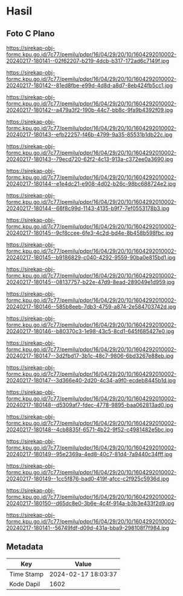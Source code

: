 # Hasil

## Foto C Plano

https://sirekap-obj-formc.kpu.go.id/7c77/pemilu/pdpr/16/04/29/20/10/1604292010002-20240217-180141--02f62207-b219-4dcb-b317-172ad6c7149f.jpg

https://sirekap-obj-formc.kpu.go.id/7c77/pemilu/pdpr/16/04/29/20/10/1604292010002-20240217-180142--81ed8fbe-e99d-4d8d-a8d7-8eb424fb5cc1.jpg

https://sirekap-obj-formc.kpu.go.id/7c77/pemilu/pdpr/16/04/29/20/10/1604292010002-20240217-180142--a479a3f2-190b-44c7-bb8c-9fa9b4392f09.jpg

https://sirekap-obj-formc.kpu.go.id/7c77/pemilu/pdpr/16/04/29/20/10/1604292010002-20240217-180143--efb22257-f46b-4799-9a35-85531b1db22c.jpg

https://sirekap-obj-formc.kpu.go.id/7c77/pemilu/pdpr/16/04/29/20/10/1604292010002-20240217-180143--79ecd720-62f2-4c13-913a-c372ee0a3690.jpg

https://sirekap-obj-formc.kpu.go.id/7c77/pemilu/pdpr/16/04/29/20/10/1604292010002-20240217-180144--e1e4dc21-e908-4d02-b26c-98bc688724e2.jpg

https://sirekap-obj-formc.kpu.go.id/7c77/pemilu/pdpr/16/04/29/20/10/1604292010002-20240217-180144--66f8c99d-1143-4135-b9f7-7ef0553178b3.jpg

https://sirekap-obj-formc.kpu.go.id/7c77/pemilu/pdpr/16/04/29/20/10/1604292010002-20240217-180145--9cf8ccee-6fe3-4c2d-bd4e-8b458b598fbc.jpg

https://sirekap-obj-formc.kpu.go.id/7c77/pemilu/pdpr/16/04/29/20/10/1604292010002-20240217-180145--b9186829-c040-4292-9559-90ba0e815bd1.jpg

https://sirekap-obj-formc.kpu.go.id/7c77/pemilu/pdpr/16/04/29/20/10/1604292010002-20240217-180145--08137757-b22e-47d9-8ead-289049e1d959.jpg

https://sirekap-obj-formc.kpu.go.id/7c77/pemilu/pdpr/16/04/29/20/10/1604292010002-20240217-180146--585b8eeb-7db3-4759-a874-2e584703742d.jpg

https://sirekap-obj-formc.kpu.go.id/7c77/pemilu/pdpr/16/04/29/20/10/1604292010002-20240217-180146--b80370c3-1e98-43c5-8cd1-645f685427e0.jpg

https://sirekap-obj-formc.kpu.go.id/7c77/pemilu/pdpr/16/04/29/20/10/1604292010002-20240217-180147--3d2fbd17-3b1c-48c7-9806-6bd3267e88eb.jpg

https://sirekap-obj-formc.kpu.go.id/7c77/pemilu/pdpr/16/04/29/20/10/1604292010002-20240217-180147--3d366e40-2d20-4c34-a9f0-ecdeb8445b1d.jpg

https://sirekap-obj-formc.kpu.go.id/7c77/pemilu/pdpr/16/04/29/20/10/1604292010002-20240217-180148--d5309af7-fdec-4778-9895-baa062813ad0.jpg

https://sirekap-obj-formc.kpu.go.id/7c77/pemilu/pdpr/16/04/29/20/10/1604292010002-20240217-180148--4cb8835f-6571-4b22-9f52-c4981482e5bc.jpg

https://sirekap-obj-formc.kpu.go.id/7c77/pemilu/pdpr/16/04/29/20/10/1604292010002-20240217-180149--95e2369a-4ed8-40c7-81d4-7a9440c34fff.jpg

https://sirekap-obj-formc.kpu.go.id/7c77/pemilu/pdpr/16/04/29/20/10/1604292010002-20240217-180149--1cc5f876-bad0-419f-afcc-c2f925c5936d.jpg

https://sirekap-obj-formc.kpu.go.id/7c77/pemilu/pdpr/16/04/29/20/10/1604292010002-20240217-180150--d65dc8e0-3b6e-4c4f-914a-b3b3e433f2d9.jpg

https://sirekap-obj-formc.kpu.go.id/7c77/pemilu/pdpr/16/04/29/20/10/1604292010002-20240217-180141--56749fdf-d09d-431a-bba9-298108f7f984.jpg


## Metadata

| Key        | Value               |
| ---------- | ------------------- |
| Time Stamp | 2024-02-17 18:03:37 |
| Kode Dapil | 1602                |



